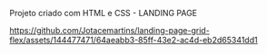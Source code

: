 Projeto criado com HTML e CSS - LANDING PAGE

https://github.com/Jotacemartins/landing-page-grid-flex/assets/144477471/64aeabb3-85ff-43e2-ac4d-eb2d65341dd1

